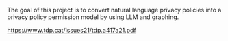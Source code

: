 The goal of this project is to convert natural language privacy policies into a privacy policy permission model by using LLM and graphing.

https://www.tdp.cat/issues21/tdp.a417a21.pdf
